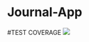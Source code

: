 # Journal-App

#TEST COVERAGE
<a href="https://codeclimate.com/github/hackedteam/core-android/test_coverage">
<img src="https://api.codeclimate.com/v1/badges/111012483f0139fdc4c9/test_coverage" /></a>


